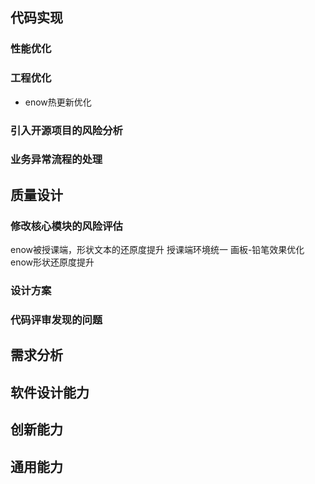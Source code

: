 ## 代码实现

### 性能优化



### 工程优化

- enow热更新优化

### 引入开源项目的风险分析

### 业务异常流程的处理

## 质量设计

### 修改核心模块的风险评估

enow被授课端，形状文本的还原度提升
授课端环境统一
画板-铅笔效果优化
enow形状还原度提升

### 设计方案

### 代码评审发现的问题

## 需求分析

## 软件设计能力

## 创新能力

## 通用能力